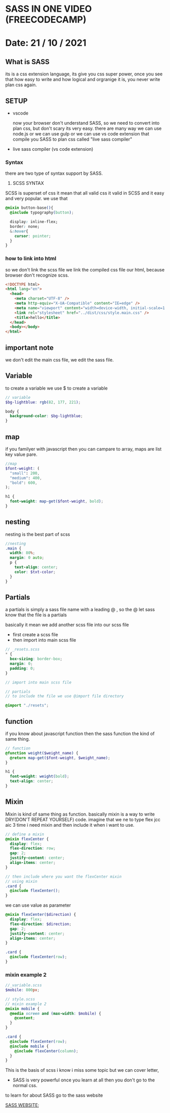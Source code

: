 # SASS IN ONE VIDEO (FREECODECAMP)

# Date: 21 / 10 / 2021

## What is SASS

its is a css extension language, its give you css super power, once you see that how easy to write and how logical and orgranige it is, you never write plan css again.

## SETUP

- vscode

  now your browser don't understand SASS, so we need to convert into plan css, but don't scary its very easy. there are many way we can use node.js or we can use gulp or we can use vs code extension that compile you SASS to plan css called "live sass compiler"

- live sass compiler (vs code extension)

### Syntax

there are two type of syntax support by SASS.

1. SCSS SYNTAX

SCSS is superset of css it mean that all valid css it valid in SCSS and it easy and very popular. we use that

```CSS
@mixin button-base(){
  @include typography(button);

  display: inline-flex;
  border: none;
  &:hover{
    cursor: pointer;
  }
}
```

### how to link into html

so we don't link the scss file we link the compiled css file our html, because browser don't recognize scss.

```html
<!DOCTYPE html>
<html lang="en">
  <head>
    <meta charset="UTF-8" />
    <meta http-equiv="X-UA-Compatible" content="IE=edge" />
    <meta name="viewport" content="width=device-width, initial-scale=1.0" />
    <link rel="stylesheet" href="../dist/css/style.main.css" />
    <title>hello</title>
  </head>
  <body></body>
</html>
```

## important note

we don't edit the main css file, we edit the sass file.

## Variable

to create a variable we use $ to create a variable

```scss
// variable
$bg-lightblue: rgb(82, 177, 221);

body {
  background-color: $bg-lightblue;
}
```

## map

if you familyer with javascript then you can campare to array, maps are list key value pare.

```scss
//map
$font-weight: (
  "small": 200,
  "medium": 400,
  "bold": 600,
);

h1 {
  font-weight: map-get($font-weight, bold);
}
```

## nesting

nesting is the best part of scss

```scss
//nesting
.main {
  width: 80%;
  margin: 0 auto;
  p {
    text-align: center;
    color: $txt-color;
  }
}
```

## Partials

a partials is simply a sass file name with a leading @ , so the @ let sass know that the file is a partials

basically it mean we add another scss file into our scss file

- first create a scss file
- then import into main scss file

```scss
// _resets.scss
* {
  box-sizing: border-box;
  margin: 0;
  padding: 0;
}

// import into main scss file

// partials
// to include the file we use @import file directory

@import "./resets";
```

## function

if you know about javascript function then the sass function the kind of same thing.

```scss
// function
@function weight($weight_name) {
  @return map-get($font-weight, $weight_name);
}

h1 {
  font-weight: weight(bold);
  text-align: center;
}
```

## Mixin

Mixin is kind of same thing as function.
basically mixin is a way to write DRY(DON'T REPEAT YOURSELF) code. imagine that we ne to type flex jcc aic 3 time i need mixin and then include it when i want to use.

```scss
// define a mixin
@mixin flexCenter {
  display: flex;
  flex-direction: row;
  gap: 2;
  justify-content: center;
  align-items: center;
}

// then include where you want the flexCenter mixin
// using mixin
.card {
  @include flexCenter();
}
```

we can use value as parameter

```scss
@mixin flexCenter($direction) {
  display: flex;
  flex-direction: $direction;
  gap: 2;
  justify-content: center;
  align-items: center;
}

.card {
  @include flexCenter(row);
}
```

### mixin example 2

```scss
//_variable.scss
$mobile: 800px;

// style.scss
// mixin example 2
@mixin mobile {
  @media screen and (max-width: $mobile) {
    @content;
  }
}

.card {
  @include flexCenter(row);
  @include mobile {
    @include flexCenter(column);
  }
}
```

This is the basis of scss i know i miss some topic but we can cover letter,

- SASS is very powerful once you learn at all then you don't go to the normal css.

to learn for about SASS go to the sass website

[SASS WEBSITE](https://sass-lang.com/documentation);
